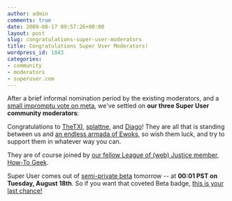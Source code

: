 ```yaml
---
author: admin
comments: true
date: 2009-08-17 09:57:26+00:00
layout: post
slug: congratulations-super-user-moderators
title: Congratulations Super User Moderators!
wordpress_id: 1843
categories:
- community
- moderators
- superuser.com
---
```



After a brief informal nomination period by the existing moderators, and a [small impromptu vote on meta](http://meta.stackoverflow.com/questions/14417/vote-for-super-user-moderator-poll), we've settled on **our three Super User community moderators**:















Congratulations to [TheTXI](http://superuser.com/users/705/thetxi), [splattne](http://superuser.com/users/187/splattne), and [Diago](http://superuser.com/users/3981/diago)! They are all that is standing between us and [an endless armada of Ewoks](http://blog.stackoverflow.com/2009/05/the-stack-overflow-trilogy/), so wish them luck, and try to support them in whatever way you can.



They are of course joined by [our fellow League of (web) Justice member, How-To Geek](http://blog.stackoverflow.com/2009/07/howtogeek-and-stack-overflow/).







Super User comes out of [semi-private beta](http://blog.stackoverflow.com/2009/07/super-user-semi-private-beta-begins/) tomorrow -- at **00:01 PST on Tuesday, August 18th**. So if you want that coveted Beta badge, [this is your last chance!](http://blog.stackoverflow.com/2009/07/super-user-semi-private-beta-begins/)

